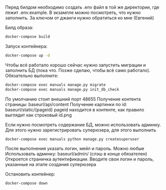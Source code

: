 Перед билдом необходимо создать .env файл в той же директории, где лежит .env.example. В экзампле можно посмотреть, что нужно заполнить. За ключом от джанги нужно обратиться ко мне (Евгений)

Билд образа: 
``` bash
docker-compose build
```

Запуск контейнера:
``` bash
docker-compose up -d
```

Чтобы всё работало хорошо сейчас нужно запустить миграции и заполнить БД (пока что. Позже сделаю, чтобы всё само работало). Обязательно выполните:
``` bash
docker-compose exec manuals manage.py migrate
docker-compose exec manuals manage.py init_db_check
```

По умолчанию стоит внешний порт 48655
Получение контента страницы: baseurl/api/content
Получение картинки по id: baseurl/static/{pageid}
pageid находится в контенте, как правило выглядит как строковый id.png

Если нужно посмотреть содержание БД, можно использовать админку. Для этого нужно зарегистрировать суперюзера, для этого выполнить
``` bash
docker-compose exec manuals python manage.py createsuperuser 
```
После выполнения указать логин, мейл и пароль. Можно любые
Использовать админку: baseurl/admin/
(слэш в конце обязателен)
Откроется страничка аутентификации. Вводите свои логин и пароль, указанные на этапе создания суперюзера

Остановить контейнер: 
``` bash
docker-compose down
```
